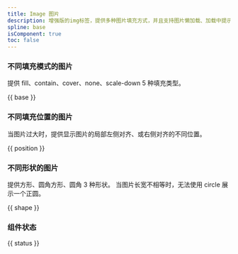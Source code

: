```yaml
---
title: Image 图片
description: 增强版的img标签，提供多种图片填充方式，并且支持图片懒加载、加载中提示、加载失败提示。
spline: base
isComponent: true
toc: false
---
```


### 不同填充模式的图片

提供 fill、contain、cover、none、scale-down 5 种填充类型。

{{ base }}

### 不同填充位置的图片

当图片过大时，提供显示图片的局部左侧对齐、或右侧对齐的不同位置。

{{ position }}

### 不同形状的图片

提供方形、圆角方形、圆角 3 种形状。 当图片长宽不相等时，无法使用 circle 展示一个正圆。

{{ shape }}

### 组件状态

{{ status }}

